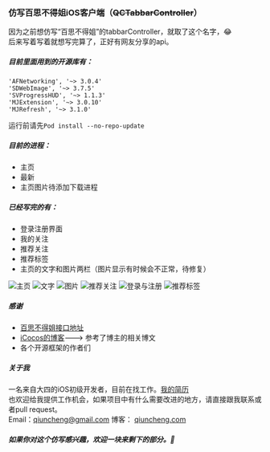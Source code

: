 ### 仿写百思不得姐iOS客户端（~~QCTabbarController~~）

因为之前想仿写“百思不得姐”的tabbarController，就取了这个名字，😂  <br >
后来写着写着就想写完算了，正好有网友分享的api。
##### 目前里面用到的开源库有： 
```objc
'AFNetworking', '~> 3.0.4'
'SDWebImage', '~> 3.7.5'
'SVProgressHUD', '~> 1.1.3'
'MJExtension', '~> 3.0.10'
'MJRefresh', '~> 3.1.0' 
```
运行前请先`Pod install --no-repo-update`

##### 目前的进程：  
- 主页
- 最新
- 主页图片待添加下载进程

##### 已经写完的有：
- 登录注册界面
- 我的关注
- 推荐关注
- 推荐标签
- 主页的文字和图片两栏（图片显示有时候会不正常，待修复）

![主页](http://7xk67j.com1.z0.glb.clouddn.com/QQ20160419-0.png)
![文字](http://7xk67j.com1.z0.glb.clouddn.com/QQ20160419-1.png)
![图片](http://7xk67j.com1.z0.glb.clouddn.com/QQ20160419-2.png)
![推荐关注](http://7xk67j.com1.z0.glb.clouddn.com/QQ20160419-5.png)
![登录与注册](http://7xk67j.com1.z0.glb.clouddn.com/QQ20160419-4.png)
![推荐标签](http://7xk67j.com1.z0.glb.clouddn.com/QQ20160419-3.png)

##### 感谢
- [百思不得姐接口地址](https://www.showapi.com/api/lookPoint/255)
- [iCocos的博客](http://www.cnblogs.com/iCocos/)---> 参考了博主的相关博文
- 各个开源框架的作者们

##### 关于我
一名来自大四的iOS初级开发者，目前在找工作。[我的简历](http://qiuncheng.com/resume.html)  
也欢迎给我提供工作机会，如果项目中有什么需要改进的地方，请直接跟我联系或者pull request。  
Email：<a href = "mailTo: qiuncheng@gmail.com&subject=关于你仿写的《百思不得姐》我想和你谈谈">qiuncheng@gmail.com</a>
博客： [qiuncheng.com](http://qiuncheng.com)

##### 如果你对这个仿写感兴趣，欢迎一块来剩下的部分。😬

